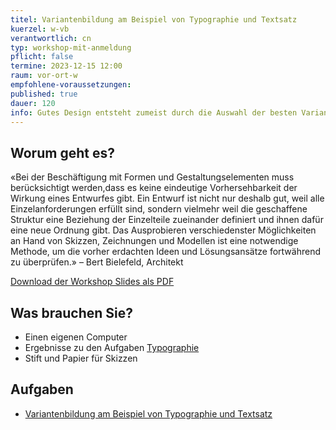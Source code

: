 ```yaml
---
titel: Variantenbildung am Beispiel von Typographie und Textsatz
kuerzel: w-vb
verantwortlich: cn
typ: workshop-mit-anmeldung
pflicht: false
termine: 2023-12-15 12:00
raum: vor-ort-w
empfohlene-voraussetzungen:
published: true
dauer: 120
info: Gutes Design entsteht zumeist durch die Auswahl der besten Variante. Doch wie erzeuge ich systematisch Varianten?
---
```



## Worum geht es?
«Bei der Beschäftigung mit Formen und Gestaltungselementen muss
berücksichtigt werden,dass es keine eindeutige Vorhersehbarkeit der
Wirkung eines Entwurfes gibt. Ein Entwurf ist nicht nur deshalb gut,
weil alle Einzelanforderungen erfüllt sind, sondern vielmehr weil die
geschaffene Struktur eine Beziehung der Einzelteile zueinander
definiert und ihnen dafür eine neue Ordnung gibt.
Das Ausprobieren verschiedenster Möglichkeiten an Hand von Skizzen,
Zeichnungen und Modellen ist eine notwendige Methode, um die vorher
erdachten Ideen und Lösungsansätze fortwährend zu überprüfen.»
– Bert Bielefeld, Architekt


<p><a href="/mi-bachelor-screendesign/download/variantenbildung.pdf">Download der Workshop Slides als PDF</a></p>

## Was brauchen Sie?
- Einen eigenen Computer
- Ergebnisse zu den Aufgaben [Typographie](/mi-bachelor-screendesign/assignments/workshop-005-typographie/)
- Stift und Papier für Skizzen

## Aufgaben
- [Variantenbildung am Beispiel von Typographie und Textsatz](/mi-bachelor-screendesign/assignments/workshop-005-typographie-variantenbildung/)
